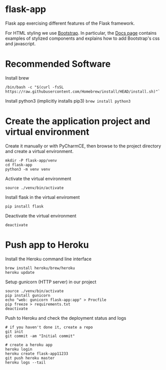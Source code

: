 # flask-app

Flask app exercising different features of the Flask framework.

For HTML styling we use [Bootstrap](https://getbootstrap.com/). In particular, the 
[Docs page](https://getbootstrap.com/docs/5.0/getting-started/introduction/) contains 
examples of stylized components and explains how to add Bootstrap's css and 
javascript.

# Recommended Software

Install brew

```
/bin/bash -c "$(curl -fsSL https://raw.githubusercontent.com/Homebrew/install/HEAD/install.sh)"`
```

Install python3 (implicitly installs pip3)
`brew install python3`

# Create the application project and virtual environment

Create it manually or with PyCharmCE, then browse to the project directory and create a virtual environment.

```
mkdir -P flask-app/venv
cd flask-app
python3 -m venv venv
```

Activate the virtual environment

`source ./venv/bin/activate`

Install flask in the virtual enviroment

`pip install flask`

Deactivate the virtual environment

`deactivate`

# Push app to Heroku

Install the Heroku command line interface

```
brew install heroku/brew/heroku
heroku update
```

Setup gunicorn (HTTP server) in our project

```
source ./venv/bin/activate
pip install gunicorn
echo "web: gunicorn flask-app:app" > Procfile
pip freeze > requirements.txt
deactivate
```

Push to Heroku and check the deployment status and logs

```
# if you haven't done it, create a repo
git init
git commit -am "Initial commit"

# create a heroku app
heroku login
heroku create flask-app11233
git push heroku master
heroku logs --tail
```
